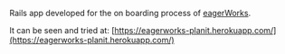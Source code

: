 Rails app developed for the on boarding process of [eagerWorks](https://eagerworks.com/).

It can be seen and tried at: [https://eagerworks-planit.herokuapp.com/](https://eagerworks-planit.herokuapp.com/)
